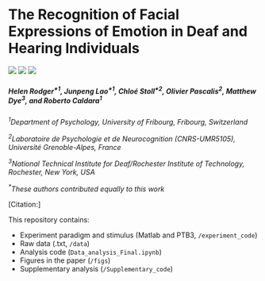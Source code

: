 # The Recognition of Facial Expressions of Emotion in Deaf and Hearing Individuals
![](https://img.shields.io/badge/Materials-Public-green.svg) ![](https://img.shields.io/badge/Data-Public-green.svg) ![](https://img.shields.io/badge/Analysis-Public-green.svg) 

##### Helen Rodger<sup>*1</sup>, Junpeng Lao<sup>*1</sup>, Chloé Stoll<sup>*2</sup>, Olivier Pascalis<sup>2</sup>, Matthew Dye<sup>3</sup>, and Roberto Caldara<sup>1</sup>

_<sup>1</sup>Department of Psychology, University of Fribourg, Fribourg, Switzerland_

_<sup>2</sup>Laboratoire de Psychologie et de Neurocognition (CNRS-UMR5105), Université Grenoble-Alpes, France_

_<sup>3</sup>National Technical Institute for Deaf/Rochester Institute of Technology, Rochester, New York, USA_

_<sup>*</sup>These authors contributed equally to this work_

[Citation:] 

This repository contains:
* Experiment paradigm and stimulus (Matlab and PTB3, `/experiment_code`)
* Raw data (.txt, `/data`)
* Analysis code (`Data_analysis_Final.ipynb`)
* Figures in the paper (`/figs`)
* Supplementary analysis (`/Supplementary_code`)
